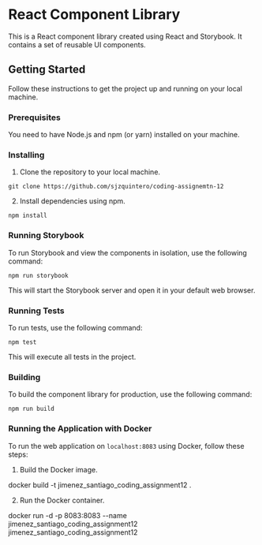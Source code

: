 # React Component Library

This is a React component library created using React and Storybook. It contains a set of reusable UI components.

## Getting Started

Follow these instructions to get the project up and running on your local machine.

### Prerequisites

You need to have Node.js and npm (or yarn) installed on your machine.

### Installing

1. Clone the repository to your local machine.

```
git clone https://github.com/sjzquintero/coding-assignemtn-12
```

2. Install dependencies using npm.

```
npm install
```

### Running Storybook

To run Storybook and view the components in isolation, use the following command:

```
npm run storybook
```

This will start the Storybook server and open it in your default web browser.

### Running Tests

To run tests, use the following command:

```
npm test
```

This will execute all tests in the project.

### Building

To build the component library for production, use the following command:

```
npm run build
```
### Running the Application with Docker

To run the web application on `localhost:8083` using Docker, follow these steps:

1. Build the Docker image.

docker build -t jimenez_santiago_coding_assignment12 .

2. Run the Docker container.

docker run -d -p 8083:8083 --name jimenez_santiago_coding_assignment12 jimenez_santiago_coding_assignment12